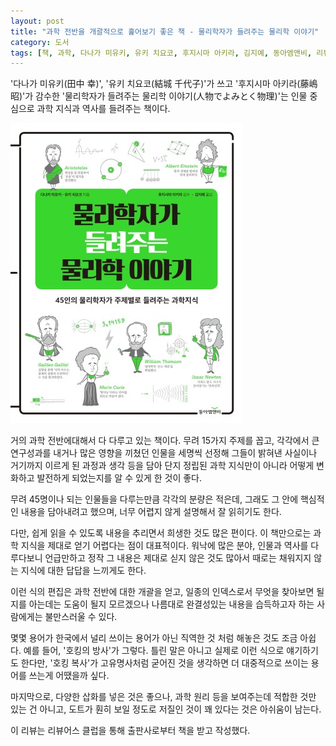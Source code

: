 ```yaml
---
layout: post
title: "과학 전반을 개괄적으로 훑어보기 좋은 책 - 물리학자가 들려주는 물리학 이야기"
category: 도서
tags: [책, 과학, 다나가 미유키, 유키 치요코, 후지시마 아키라, 김지예, 동아엠앤비, 리뷰어스 클럽, 서평]
---
```


'다나가 미유키(田中 幸)', '유키 치요코(結城 千代子)'가 쓰고
'후지시마 아키라(藤嶋 昭)'가 감수한
'물리학자가 들려주는 물리학 이야기(人物でよみとく物理)'는
인물 중심으로 과학 지식과 역사를 들려주는 책이다.

![표지](/images/book/jinbutsu-de-yomitoku-butsuri-book-h480.jpg)

거의 과학 전반에대해서 다 다루고 있는 책이다.
무려 15가지 주제를 꼽고,
각각에서 큰 연구성과를 내거나 많은 영향을 끼쳤던 인물을 세명씩 선정해
그들이 밝혀낸 사실이나 거기까지 이르게 된 과정과 생각 등을 담아
단지 정립된 과학 지식만이 아니라
어떻게 변화하고 발전하게 되었는지를 알 수 있게 한 것이 좋다.

무려 45명이나 되는 인물들을 다루는만큼 각각의 분량은 적은데,
그래도 그 안에 핵심적인 내용을 담아내려고 했으며,
너무 어렵지 않게 설명해서 잘 읽히기도 한다.

다만, 쉽게 읽을 수 있도록 내용을 추리면서 희생한 것도 많은 편이다.
이 책만으로는 과학 지식을 제대로 얻기 어렵다는 점이 대표적이다.
워낙에 많은 분야, 인물과 역사를 다루다보니
언급만하고 정작 그 내용은 제대로 싣지 않은 것도 많아서
때로는 채워지지 않는 지식에 대한 답답을 느끼게도 한다.

이런 식의 편집은 과학 전반에 대한 개괄을 얻고,
일종의 인덱스로서 무엇을 찾아보면 될지를 아는데는 도움이 될지 모르겠으나
나름대로 완결성있는 내용을 습득하고자 하는 사람에게는 불만스러울 수 있다.

몇몇 용어가 한국에서 널리 쓰이는 용어가 아닌
직역한 것 처럼 해놓은 것도 조금 아쉽다.
예를 들어, '호킹의 방사'가 그렇다.
틀린 말은 아니고 실제로 이런 식으로 얘기하기도 한다만,
'호킹 복사'가 고유명사처럼 굳어진 것을 생각하면
더 대중적으로 쓰이는 용어를 쓰는게 어땠을까 싶다.

마지막으로, 다양한 삽화를 넣은 것은 좋으나,
과학 원리 등을 보여주는데 적합한 것만 있는 건 아니고,
도트가 훤히 보일 정도로 저질인 것이 꽤 있다는 것은 아쉬움이 남는다.



<div class="im im-info">
이 리뷰는 리뷰어스 클럽을 통해 출판사로부터 책을 받고 작성했다.
</div>
